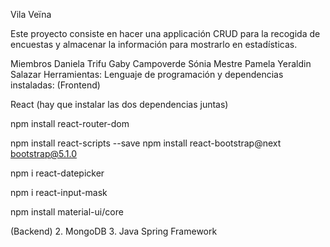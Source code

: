 Vila Veïna

Este proyecto consiste en hacer una applicación CRUD para la recogida de encuestas y almacenar la información para mostrarlo en estadísticas.

Miembros
Daniela Trifu
Gaby Campoverde
Sónia Mestre
Pamela Yeraldin Salazar
Herramientas:
Lenguaje de programación y dependencias instaladas:
(Frontend)

React (hay que instalar las dos dependencias juntas)

npm install react-router-dom

npm install react-scripts --save
npm install react-bootstrap@next bootstrap@5.1.0

npm i react-datepicker

npm i react-input-mask

npm install material-ui/core

(Backend) 2. MongoDB 3. Java Spring Framework
